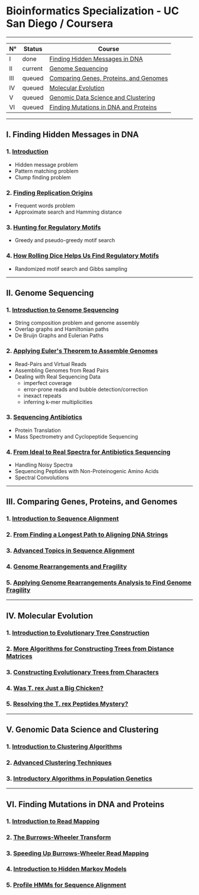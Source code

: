 # Bioinformatics Specialization - UC San Diego / Coursera

---

N°  | Status | Course |
--- | --- | --- |
I   | done | [Finding Hidden Messages in DNA](https://www.coursera.org/learn/dna-analysis)
II  | current | [Genome Sequencing](https://www.coursera.org/learn/genome-sequencing)
III | queued | [Comparing Genes, Proteins, and Genomes](https://www.coursera.org/learn/comparing-genomes) |
IV  | queued | [Molecular Evolution](https://www.coursera.org/learn/molecular-evolution) |
V   | queued | [Genomic Data Science and Clustering](https://www.coursera.org/learn/genomic-data) |
VI  | queued | [Finding Mutations in DNA and Proteins](https://www.coursera.org/learn/dna-mutations) |

<!--
VII | queued | [Bioinformatics Capstone: Big Data in Biology](https://www.coursera.org/learn/bioinformatics-project) |
-->

---
## I. Finding Hidden Messages in DNA

### 1. [Introduction](https://stepik.org/course/604)
+ Hidden message problem
+ Pattern matching problem
+ Clump finding problem

### 2. [Finding Replication Origins](https://stepik.org/course/605)
+ Frequent words problem
+ Approximate search and Hamming distance

### 3. [Hunting for Regulatory Motifs](https://stepik.org/course/606)
+ Greedy and pseudo-greedy motif search

### 4. [How Rolling Dice Helps Us Find Regulatory Motifs](https://stepik.org/course/607)
+ Randomized motif search and Gibbs sampling

---
## II. Genome Sequencing

### 1. [Introduction to Genome Sequencing](https://stepik.org/course/608)
+ String composition problem and genome assembly
+ Overlap graphs and Hamiltonian paths
+ De Bruijn Graphs and Eulerian Paths

### 2. [Applying Euler's Theorem to Assemble Genomes](https://stepik.org/course/609)
+ Read-Pairs and Virtual Reads
+ Assembling Genomes from Read Pairs
+ Dealing with Real Sequencing Data
  - imperfect coverage
  - error-prone reads and bubble detection/correction
  - inexact repeats
  - inferring k-mer multiplicities

### 3. [Sequencing Antibiotics](https://stepik.org/course/610)
+ Protein Translation
+ Mass Spectrometry and Cyclopeptide Sequencing

### 4. [From Ideal to Real Spectra for Antibiotics Sequencing](https://stepik.org/course/611)
+ Handling Noisy Spectra
+ Sequencing Peptides with Non-Proteinogenic Amino Acids
+ Spectral Convolutions

---
## III. Comparing Genes, Proteins, and Genomes

### 1. [Introduction to Sequence Alignment](https://stepik.org/course/612)
### 2. [From Finding a Longest Path to Aligning DNA Strings](https://stepik.org/course/613)
### 3. [Advanced Topics in Sequence Alignment](https://stepik.org/course/614)
### 4. [Genome Rearrangements and Fragility](https://stepik.org/course/615)
### 5. [Applying Genome Rearrangements Analysis to Find Genome Fragility](https://stepik.org/course/616)

---
## IV. Molecular Evolution

### 1. [Introduction to Evolutionary Tree Construction](https://stepik.org/course/617)
### 2. [More Algorithms for Constructing Trees from Distance Matrices](https://stepik.org/course/618)
### 3. [Constructing Evolutionary Trees from Characters](https://stepik.org/course/619)
### 4. [Was T. rex Just a Big Chicken?](https://stepik.org/course/620)
### 5. [Resolving the T. rex Peptides Mystery?](https://stepik.org/course/621)

---
## V. Genomic Data Science and Clustering

### 1. [Introduction to Clustering Algorithms](https://stepik.org/course/691)
### 2. [Advanced Clustering Techniques](https://stepik.org/course/692)
### 3. [Introductory Algorithms in Population Genetics](http://bioinformaticsalgorithms.com/excerpt/How%20Have%20Humans%20Populated%20the%20Earth.pdf)

---
## VI. Finding Mutations in DNA and Proteins

### 1. [Introduction to Read Mapping](https://stepik.org/course/686)
### 2. [The Burrows-Wheeler Transform](https://stepik.org/course/687)
### 3. [Speeding Up Burrows-Wheeler Read Mapping](https://stepik.org/course/688)
### 4. [Introduction to Hidden Markov Models](https://stepik.org/course/5273)
### 5. [Profile HMMs for Sequence Alignment](https://stepik.org/course/5274)
